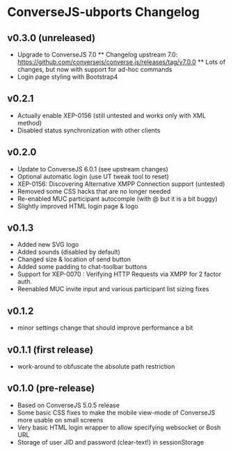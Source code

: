 ConverseJS-ubports Changelog
================
v0.3.0 (unreleased)
---------------------------
 * Upgrade to ConverseJS 7.0
 ** Changelog upstream 7.0: https://github.com/conversejs/converse.js/releases/tag/v7.0.0
 ** Lots of changes, but now with support for ad-hoc commands
 * Login page styling with Bootstrap4
 
v0.2.1
---------------------------
 * Actually enable XEP-0156 (still untested and works only with XML method)
 * Disabled status synchronization with other clients

v0.2.0
---------------------------
 * Update to ConverseJS 6.0.1 (see upstream changes)
 * Optional automatic login (use UT tweak tool to reset)
 * XEP-0156: Discovering Alternative XMPP Connection support (untested)
 * Removed some CSS hacks that are no longer needed
 * Re-enabled MUC participant autocomple (with @ but it is a bit buggy)
 * Slightly improved HTML login page & logo

v0.1.3
---------------------------
 * Added new SVG logo
 * Added sounds (disabled by default)
 * Changed size & location of send button
 * Added some padding to chat-toolbar buttons
 * Support for XEP-0070 : Verifying HTTP Requests via XMPP for 2 factor auth.
 * Reenabled MUC invite input and various participant list sizing fixes

v0.1.2
---------------------------
 * minor settings change that should improve performance a bit

v0.1.1 (first release)
---------------------------
 * work-around to obfuscate the absolute path restriction

v0.1.0 (pre-release)
---------------------------
 * Based on ConverseJS 5.0.5 release
 * Some basic CSS fixes to make the mobile view-mode of ConverseJS more usable on small screens
 * Very basic HTML login wrapper to allow specifying websocket or Bosh URL
 * Storage of user JID and password (clear-text!) in sessionStorage
